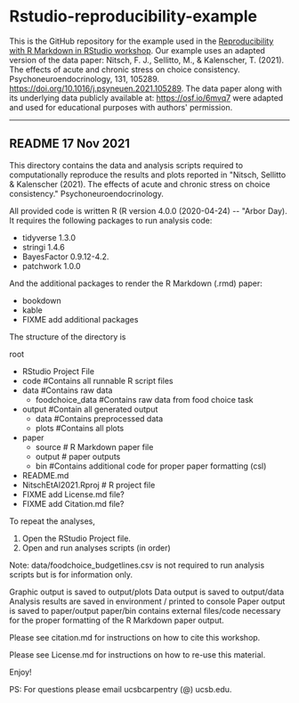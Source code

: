 # Rstudio-reproducibility-example

This is the GitHub repository for the example used in the [Reproducibility with R Markdown in RStudio workshop](https://github.com/UCSBCarpentry/Introduction-to-Reproducible-Publications-with-RStudio/blob/gh-pages/_episodes/01-introduction.md). Our example uses an adapted version of the data paper: Nitsch, F. J., Sellitto, M., & Kalenscher, T. (2021). The effects of acute and chronic stress on choice consistency. Psychoneuroendocrinology, 131, 105289. https://doi.org/10.1016/j.psyneuen.2021.105289. The data paper along with its underlying data publicly available at: https://osf.io/6mvq7 were adapted and used for educational purposes with authors' permission.

------------------------------
## README 17 Nov 2021

This directory contains the data and analysis scripts required
to computationally reproduce the results and plots reported
in "Nitsch, Sellitto & Kalenscher (2021). The effects
of acute and chronic stress on choice consistency." Psychoneuroendocrinology.

All provided code is written R (R version 4.0.0 (2020-04-24) -- "Arbor Day).
It requires the following packages to run analysis code:
- tidyverse 1.3.0
- stringi 1.4.6
- BayesFactor 0.9.12-4.2.
- patchwork 1.0.0

And the additional packages to render the R Markdown (.rmd) paper:
- bookdown
- kable
- FIXME add additional packages

The structure of the directory is

root
- RStudio Project File
- code #Contains all runnable R script files
- data #Contains raw data
    - foodchoice_data #Contains raw data from food choice task
- output #Contain all generated output
    - data #Contains preprocessed data
    - plots #Contains all plots
- paper
    - source   # R Markdown paper file  
    - output   # paper outputs
    - bin   #Contains additional code for proper paper formatting (csl)
- README.md
- NitschEtAl2021.Rproj # R project file
- FIXME add License.md file?
- FIXME add Citation.md file?

To repeat the analyses, 
1. Open the RStudio Project file.
2. Open and run analyses scripts (in order)

Note: data/foodchoice_budgetlines.csv is not required to run
analysis scripts but is for information only.

Graphic output is saved to output/plots
Data output is saved to output/data
Analysis results are saved in environment / printed to console
Paper output is saved to paper/output
paper/bin contains external files/code necessary for the proper formatting of the R Markdown paper output. 

Please see citation.md for instructions on how to cite this workshop.

Please see License.md for instructions on how to re-use this material. 

Enjoy!

PS: For questions please email ucsbcarpentry (@) ucsb.edu.

